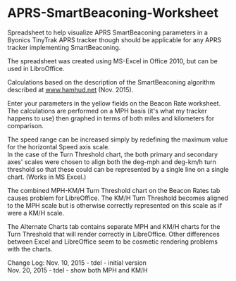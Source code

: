 # APRS-SmartBeaconing-Worksheet
Spreadsheet to help visualize APRS SmartBeaconing parameters in a Byonics TinyTrak APRS tracker though should be applicable for any APRS tracker implementing SmartBeaconing.

The spreadsheet was created using MS-Excel in Office 2010, but can be used in LibroOffice.

Calculations based on the description of the SmartBeaconing algorithm described at www.hamhud.net (Nov. 2015).

Enter your parameters in the yellow fields on the Beacon Rate worksheet.<br>
The calculations are performed on a MPH basis (it's what my tracker happens to use) then graphed in terms of both miles and kilometers for comparison.

The speed range can be increased simply by redefining the maximum value for the horizontal Speed axis scale.<br>
In the case of the Turn Threshold chart, the both primary and secondary axes' scales were chosen to align both
the deg-mph and deg-km/h turn threshold so that these could can be represented by a single line on a single chart. (Works in MS Excel.)

The combined MPH-KM/H Turn Threshold chart on the Beacon Rates tab causes problem for LibreOffice. The KM/H Turn Threshold
becomes aligned to the MPH scale but is otherwise correctly represented on this scale as if were a KM/H scale. 

The Alternate Charts tab contains separate MPH and KM/H charts for the Turn Threshold that will render correctly in LibreOffice.
Other differences between Excel and LibreOffice seem to be cosmetic rendering problems with the charts.

Change Log:
Nov. 10, 2015 - tdel - initial version<br>
Nov. 20, 2015 - tdel - show both MPH and KM/H
